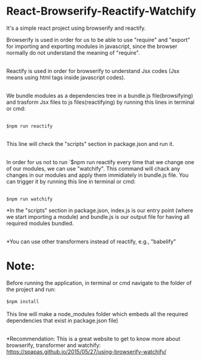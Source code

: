 # React-Browserify-Reactify-Watchify<br />
It's a simple react project using browserify and reactify.<br />

Browserify is used in order for us to be able to use "require" and "export" for importing and exporting modules in javascript, since the browser normally do not understand the meaning  of "require".<br/><br/>


Reactify is used in order for browserify to understand Jsx codes (Jsx means using html tags inside javascript codes).<br/><br/>


We bundle modules as a dependencies tree in a bundle.js file(browsifying) and trasform Jsx files to js files(reactifying) by running this lines in terminal or cmd: <br/><br/>

`$npm run reactify`</br><br/>


This line will check the "scripts" section in package.json and run it.</br><br/>


In order for us not to run `$npm run reactify every time that we change one of our modules, we can use "watchify". This command will chack any changes in our modules and apply them immidiately in bundle.js file. You can trigger it by running this line in terminal or cmd:<br/><br/>


`$npm run watchify`<br/>


*In the "scripts" section in package.json, index.js is our entry point (where we start importing a module) and bundle.js is our output file for having all required modules bundled.<br/><br/>

*You can use other transformers instead of reactify, e.g., "babelify"

# Note:
Before running the application, in terminal or cmd navigate to the folder of the project and run:<br/><br/>
`$npm install`<br/><br/>
This line will make a node_modules folder which embeds all the required dependencies that exist in package.json file)</br><br/>


*Recommendation: This is a great website to get to know more about browserify, transformer and watchify: https://spapas.github.io/2015/05/27/using-browserify-watchify/

